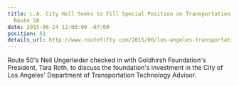 ```yaml
---
title: L.A. City Hall Seeks to Fill Special Position on Transportation Technology,
  Route 50
date: 2015-06-24 12:00:00 -07:00
position: 51
details_url: http://www.routefifty.com/2015/06/los-angeles-transportation-technology-advisor/116233/
---
```


Route 50's Neil Ungerleider checked in with Goldhirsh Foundation's President, Tara Roth, to discuss the foundation's investment in the City of Los Angeles' Department of Transportation Technology Advisor.

